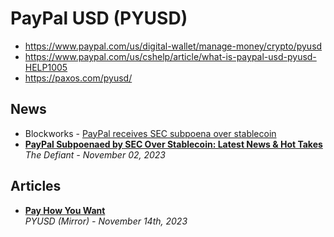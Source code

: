 # PayPal USD (PYUSD)

- https://www.paypal.com/us/digital-wallet/manage-money/crypto/pyusd
- https://www.paypal.com/us/cshelp/article/what-is-paypal-usd-pyusd-HELP1005
- https://paxos.com/pyusd/

## News

- Blockworks - [PayPal receives SEC subpoena over stablecoin](https://blockworks.co/news/paypal-receives-sec-subpoena-over-stablecoin)
- [**PayPal Subpoenaed by SEC Over Stablecoin: Latest News & Hot Takes**](https://thedefiant.io/paypal-subpoenaed-by-sec-news-and-hot-takes-roundup)
  <br/>_The Defiant - November 02, 2023_

## Articles
- [**Pay How You Want**](https://pyusd.mirror.xyz/Ss1e0V8A01CA3YFkayridGSYNhvOwK8norKFmdo61DQ)
  <br/>_PYUSD (Mirror) - November 14th, 2023_
